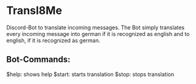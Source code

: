 # Transl8Me
Discord-Bot to translate incoming messages.
The Bot simply translates every incoming message into german if it is recognized as english and to english, if it is recognized as german.
## Bot-Commands:
$help: shows help
$start: starts translation
$stop: stops translation
